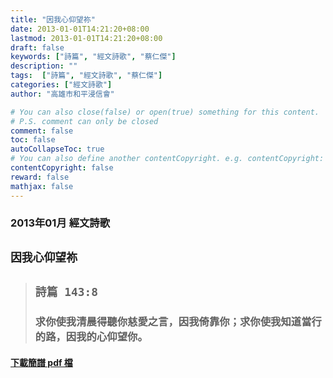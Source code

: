 ```yaml
---
title: "因我心仰望祢"
date: 2013-01-01T14:21:20+08:00
lastmod: 2013-01-01T14:21:20+08:00
draft: false
keywords: ["詩篇", "經文詩歌", "蔡仁傑"]
description: ""
tags:  ["詩篇", "經文詩歌", "蔡仁傑"]
categories: ["經文詩歌"]
author: "高雄市和平浸信會"

# You can also close(false) or open(true) something for this content.
# P.S. comment can only be closed
comment: false
toc: false
autoCollapseToc: true
# You can also define another contentCopyright. e.g. contentCopyright: "This is another copyright."
contentCopyright: false
reward: false
mathjax: false
---
```


### 2013年01月 經文詩歌

## `因我心仰望祢`

> ## `詩篇 143:8`
> 
> ### 求你使我清晨得聽你慈愛之言，因我倚靠你；求你使我知道當行的路，因我的心仰望你。

#### [下載簡譜 pdf 檔](/pdf-h/h201301.pdf "因我心仰望祢")